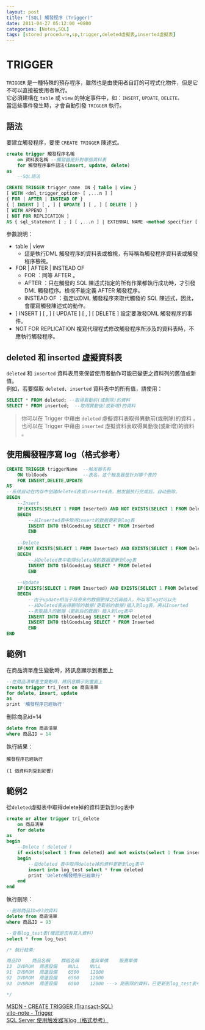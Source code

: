 ```yaml
---
layout: post
title: "[SQL] 觸發程序 (Trigger)"
date: 2011-04-27 05:12:00 +0800
categories: [Notes,SQL]
tags: [stored procedure,sp,trigger,deleted虛擬表,inserted虛擬表]
---
```


# TRIGGER

`TRIGGER` 是一種特殊的預存程序，雖然也是由使用者自訂的可程式化物件，但是它不可以直接被使用者執行。      
它必須建構在 `table` 或 `view` 的特定事件中，如：`INSERT`, `UPDATE`, `DELETE。`       
當這些事件發生時，才會自動引發 `TRIGGER` 執行。


## 語法
要建立觸發程序，要使 `CREATE TRIGGER` 陳述式。

```sql
create trigger 觸發程序名稱
    on 資料表名稱 --觸發器是針對哪個資料表
    for 觸發程序事件語法(insert, update, delete)
as
    --SQL語法
```

```sql
CREATE TRIGGER trigger_name　ON { table | view }
[ WITH <dml_trigger_option> [ ,...n ] ]
{ FOR | AFTER | INSTEAD OF }
{ [ INSERT ] [ , ] [ UPDATE ] [ , ] [ DELETE ] }
[ WITH APPEND ]
[ NOT FOR REPLICATION ]
AS { sql_statement [ ; ] [ ,...n ] | EXTERNAL NAME <method specifier [ ; ] > }
```

參數說明：
- table | view
    - 這是執行DML 觸發程序的資料表或檢視，有時稱為觸發程序資料表或觸發程序檢視。
- FOR | AFTER | INSTEAD OF
    - FOR ：同等 AFTER 。
    - AFTER ：只在觸發的 SQL 陳述式指定的所有作業都執行成功時，才引發DML 觸發程序。檢視不能定義 AFTER 觸發程序。
    - INSTEAD OF ：指定以DML 觸發程序來取代觸發的 SQL 陳述式，因此，會覆寫觸發陳述式的動作。
- [ INSERT ] [ , ] [ UPDATE ] [ , ] [ DELETE ]
設定要激發DML 觸發程序的事件。
- NOT FOR REPLICATION
複寫代理程式修改觸發程序所涉及的資料表時，不應執行觸發程序。


## deleted 和 inserted 虛擬資料表

`deleted` 和 `inserted` 資料表用來保留使用者動作可能已變更之資料列的舊值或新值。    
例如，若要擷取 `deleted`、`inserted` 資料表中的所有值，請使用：

```sql
SELECT * FROM deleted; --取得異動前(或刪除)的資料
SELECT * FROM inserted;  --取得異動後(或新增)的資料
```

> 你可以在 Trigger 中藉由 `deleted` 虛擬資料表取得異動前(或刪除)的資料 。     
> 也可以在 Trigger 中藉由 `inserted` 虛擬資料表取得異動後(或新增)的資料 。        


## 使用觸發程序寫 log（格式参考）

```sql
CREATE TRIGGER triggerName  --触发器名称
    ON tblGoods             --表名，这个触发器是针对哪个表的
    FOR INSERT,DELETE,UPDATE
AS 
--系统自动在内存中创建deleted表或inserted表，触发器执行完成后，自动删除。
BEGIN
    --Insert
    IF(EXISTS(SELECT 1 FROM Inserted) AND NOT EXISTS(SELECT 1 FROM Deleted))
    BEGIN
        --从Inserted表中取得insert的数据更新到log表
        INSERT INTO tblGoodsLog SELECT * FROM Inserted
        END
    
    --Delete
    IF(NOT EXISTS(SELECT 1 FROM Inserted) AND EXISTS(SELECT 1 FROM Deleted))
    BEGIN
        --从Deleted表中取得delete掉的数据更新到log表
        INSERT INTO tblGoodsLog SELECT * FROM Deleted
        END
 
    --Update
    IF(EXISTS(SELECT 1 FROM Inserted) AND EXISTS(SELECT 1 FROM Deleted))
    BEGIN
        --由于update相当于将原来的数据删掉之后再插入，所以写log时可以先
        --从Deleted表去得删除的数据(更新前的数据)插入到log表，再从Inserted
        --表取插入的数据（更新后的数据）插入到log表中
        INSERT INTO tblGoodsLog SELECT * FROM Deleted
        INSERT INTO tblGoodsLog SELECT * FROM Inserted
        END
END
```

## 範例1
在商品清單產生變動時，將訊息顯示到畫面上

```sql
--在商品清單產生變動時，將訊息顯示到畫面上
create trigger tri_Test on 商品清單
for delete, insert, update
as
print '觸發程序已經執行'
```

刪除商品id=14

```sql
delete from 商品清單
where 商品ID = 14
```

執行結果：
```
觸發程序已經執行

(1 個資料列受到影響)
```


## 範例2
從`deleted`虛擬表中取得delete掉的資料更新到log表中

```sql
create or alter trigger tri_delete 
    on 商品清單
    for delete
as
begin
    --Delete ( deleted )
    if exists(select 1 from deleted) and not exists(select 1 from inserted)
    begin
        --從deleted 表中取得delete掉的資料更新到log表中
        insert into log_test select * from deleted
        print 'Delete觸發程序已經執行'
    end
end
```

執行刪除：

```sql
--刪除商品ID=93的資料
delete from 商品清單
where 商品ID = 93

--查看log_test表(確認是否有寫入資料)
select * from log_test

/* 執行結果:

商品ID	商品名稱	群組名稱	進貨單價	販賣單價
13	DVDROM	周邊設備	NULL	NULL
91	DVDROM	周邊設備	6500	12000
92	DVDROM	周邊設備	6500	12000
93	DVDROM	周邊設備	6500	12000 ---> 剛刪除的資料，已更新到log_test表中

*/
```

[MSDN - CREATE TRIGGER (Transact-SQL)](https://learn.microsoft.com/zh-tw/sql/t-sql/statements/create-trigger-transact-sql?view=sql-server-ver16)        
[vito-note - Trigger](http://vito-note.blogspot.com/2013/05/trigger.html)       
[SQL Server 使用触发器写log（格式参考）](https://blog.csdn.net/qq_24470501/article/details/85788554)